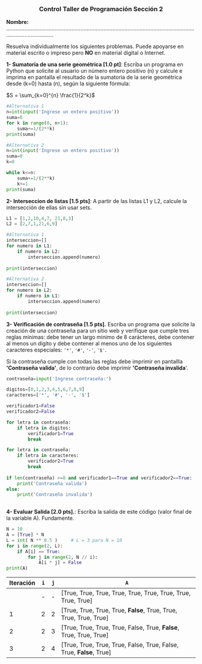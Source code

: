 ### <div align="center"> **Control Taller de Programación Sección 2**
</div>

**Nombre:** ...........................................................................................................................................................

Resuelva individualmente los siguientes problemas. Puede apoyarse en material escrito o impreso pero **NO** en material digital o Internet.


**1- Sumatoria de una serie geométrica [1.0 pt]**: Escriba un programa en Python que solicite al usuario un número entero positivo \(n\) y calcule e imprima en pantalla el resultado de la sumatoria de la serie geométrica desde \(k=0\) hasta \(n\), según la siguiente fórmula:

$S = \sum_{k=0}^{n} \frac{1}{2^k}$

```python
#Alternativa 1
n=int(input('Ingrese un entero positivo'))
suma=0
for k in range(0, n+1):
	suma+=1/(2**k)
print(suma)
```


```python
#Alternativa 2
n=int(input('Ingrese un entero positivo'))
suma=0
k=0

while k<=n:
	suma+=1/(2**k)
	k+=1
print(suma)
```

<div style="page-break-after: always;"></div>



**2- Interseccion de listas [1.5 pts]**: A partir de las listas L1 y L2,  calcule la intersección de ellas sin usar sets.

```python
L1 = [1,2,10,4,7, 21,8,3]
L2 = [2,7,1,21,6,9]
```

```python
#Alternativa 1
interseccion=[]
for numero in L1:
	if numero in L2:
		interseccion.append(numero)
		
print(interseccion)
```

```python
#Alternativa 2
interseccion=[]
for numero in L2:
	if numero in L1:
		interseccion.append(numero)
		
print(interseccion)
```

**3- Verificación de contraseña [1.5 pts].** Escriba un programa que solicite la creación de una contraseña para un sitio web y verifique que cumple tres reglas mínimas: debe tener un largo minimo de 8 carácteres, debe contener al menos un dígito y debe contener al menos uno de los siguientes caracteres especiales: `'*'`, `'#'`, `'-'`, `'$'`.

Si la contraseña cumple con todas las reglas debe imprimir en pantallla **'Contraseña valida'**, de lo contrario debe imprimir **'Contraseña invalida**'.


```python
contraseña=input('Ingrese contraseña:')

digitos=[0,1,2,3,4,5,6,7,8,9]
caracteres=['*', '#', '-', '$']

verificador1=False
verificador2=False

for letra in contraseña:
	if letra in digitos:
		verificador1=True
		break

for letra in contraseña:
	if letra in caracteres:
		verificador2=True
		break
		
if len(contraseña) >=8 and verificador1==True and verificador2==True:
	print('Contraseña valida')
else:
	print('Contraseña invalida')
	

```

**4- Evaluar Salida [2.0 pts].**: Escriba la salida de este código (valor final de la variable A). Fundamente.

```python
N = 10
A = [True] * N
L = int( N ** 0.5 )     # L = 3 para N = 10
for i in range(2, L):
    if A[i] == True:
        for j in range(2, N // i):
            A[i * j] = False     
print(A)
```
| Iteración | `i`  | `j`  | `A`                                  |
|-----------|------|------|--------------------------------------|
|    | -    | -    | [True, True, True, True, True, True, True, True, True, True] |
| 1         | 2    | 2    | [True, True, True, True, **False**, True, True, True, True, True] |
| 2         | 2    | 3    | [True, True, True, True, False, True, **False**, True, True, True] |
| 3        | 2    | 4    | [True, True, True, True, False, True, False, True, **False**, True] |








